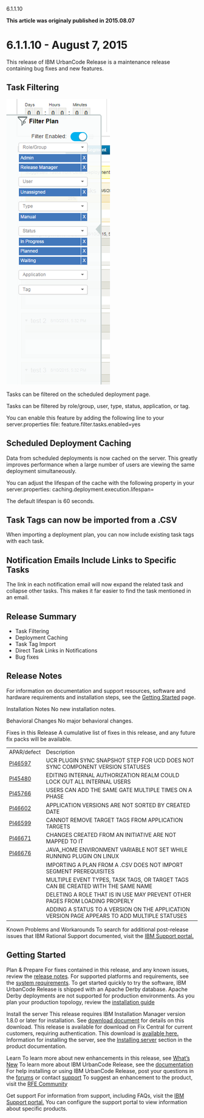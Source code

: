 





6.1.1.10

**This article was originaly published in 2015.08.07**


6.1.1.10 - August 7, 2015
=========================




This release of IBM UrbanCode Release is a maintenance release containing bug fixes and new features.

Task Filtering
--------------


[![filter screenshot](filter-screenshot.png)](filter-screenshot.png)


Tasks can be filtered on the scheduled deployment page.  

Tasks can be filtered by role/group, user, type, status, application, or tag.


You can enable this feature by adding the following line to your server.properties file: feature.filter.tasks.enabled=yes




Scheduled Deployment Caching
----------------------------


Data from scheduled deployments is now cached on the server. This greatly improves performance when a large number of users are viewing the same deployment simultaneously.  

You can adjust the lifespan of the cache with the following property in your server.properties: caching.deployment.execution.lifespan=  

The default lifespan is 60 seconds.




Task Tags can now be imported from a .CSV
-----------------------------------------


When importing a deployment plan, you can now include existing task tags with each task.




Notification Emails Include Links to Specific Tasks
---------------------------------------------------


The link in each notification email will now expand the related task and collapse other tasks. This makes it far easier to find the task mentioned in an email.


Release Summary
---------------

  
* Task Filtering
* Deployment Caching
* Task Tag Import
* Direct Task Links in Notifications
* Bug fixes

Release Notes
-------------

  

 For information on documentation and support resources, software and hardware requirements and installation steps, see the [Getting Started](../getting-started/) page.



Installation Notes
No new installation notes.



Behavioral Changes
No major behavioral changes.






Fixes in this Release
A cumulative list of fixes in this release, and any future fix packs will be available.




|  |  |
| --- | --- |
| APAR/defect | Description |
| [PI46597](http://www.ibm.com/support/docview.wss?uid=swg1PI46597) | UCR PLUGIN SYNC SNAPSHOT STEP FOR UCD DOES NOT SYNC COMPONENT VERSION STATUSES |
| [PI45480](http://www.ibm.com/support/docview.wss?uid=swg1PI45480) | EDITING INTERNAL AUTHORIZATION REALM COULD LOCK OUT ALL INTERNAL USERS |
| [PI45766](http://www.ibm.com/support/docview.wss?uid=swg1PI45766) | USERS CAN ADD THE SAME GATE MULTIPLE TIMES ON A PHASE |
| [PI46602](http://www.ibm.com/support/docview.wss?uid=swg1PI46602) | APPLICATION VERSIONS ARE NOT SORTED BY CREATED DATE |
| [PI46599](http://www.ibm.com/support/docview.wss?uid=swg1PI46599) | CANNOT REMOVE TARGET TAGS FROM APPLICATION TARGETS |
| [PI46671](http://www.ibm.com/support/docview.wss?uid=swg1PI46671) | CHANGES CREATED FROM AN INITIATIVE ARE NOT MAPPED TO IT |
| [PI46676](http://www.ibm.com/support/docview.wss?uid=swg1PI46676) | JAVA\_HOME ENVIRONMENT VARIABLE NOT SET WHILE RUNNING PLUGIN ON LINUX |
|  | IMPORTING A PLAN FROM A .CSV DOES NOT IMPORT SEGMENT PREREQUISITES |
|  | MULTIPLE EVENT TYPES, TASK TAGS, OR TARGET TAGS CAN BE CREATED WITH THE SAME NAME |
|  | DELETING A ROLE THAT IS IN USE MAY PREVENT OTHER PAGES FROM LOADING PROPERLY |
|  | ADDING A STATUS TO A VERSION ON THE APPLICATION VERSION PAGE APPEARS TO ADD MULTIPLE STATUSES |




Known Problems and Workarounds
To search for additional post-release issues that IBM Rational Support documented, visit the [IBM Support portal.](https://www-947.ibm.com/support/entry/myportal/support?brandind=Rational)



Getting Started
---------------

  

Plan & Prepare
For fixes contained in this release, and any known issues, review the [release notes](../release-notes/). For supported platforms and requirements, see the [system requirements](http://www-03.ibm.com/software/products/en/ucrel#tab_othertab1). To get started quickly to try the software, IBM UrbanCode Release is shipped with an Apache Derby database. Apache Derby deployments are not supported for production environments. As you plan your production topology, review the [installation guide](http://www-01.ibm.com/support/knowledgecenter/SS4GCC_6.1.1/com.ibm.urelease.doc/topics/install_ov.html)





Install the server
This release requires IBM Installation Manager version 1.8.0 or later for installation. See [download document](http://www-01.ibm.com/support/docview.wss?uid=swg24036814) for details on this download. This release is available for download on Fix Central for current customers, requiring authentication. This download is [available here.](http://www-933.ibm.com/support/fixcentral/swg/downloadFixes?parent=ibm%7ERational&product=ibm/Rational/UrbanCode+Release&release=All&platform=All&function=fixId&fixids=6.1.1.10-UrbanCode-Release&includeRequisites=1&includeSupersedes=0&downloadMethod=http) Information for installing the server, see the [Installing server](http://www-01.ibm.com/support/knowledgecenter/SS4GCC_6.1.1/com.ibm.urelease.doc/topics/install_ov.html) section in the product documentation.



Learn
To learn more about new enhancements in this release, see [What’s New](../) To learn more about IBM UrbanCode Release, see the [documentation](http://www-01.ibm.com/support/knowledgecenter/SS4GCC_6.1.1/com.ibm.urelease.doc/ucr61_welcome.html) For help installing or using IBM UrbanCode Release, post your questions in the [forums](https://developer.ibm.com/answers?community=urbancode) or contact [support](http://www-947.ibm.com/support/entry/portal/support?brandind=Rational) To suggest an enhancement to the product, visit the [RFE Community](http://www.ibm.com/developerworks/rfe/execute?use_case=submitRfe)





Get support
For information from support, including FAQs, visit the [IBM Support portal.](http://www-947.ibm.com/support/entry/portal/support?brandind=Rational) You can configure the support portal to view information about specific products.







